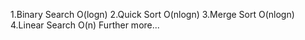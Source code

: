 1.Binary Search O(logn)
2.Quick Sort O(nlogn)
3.Merge Sort  O(nlogn) 
4.Linear Search O(n) 
Further more...
